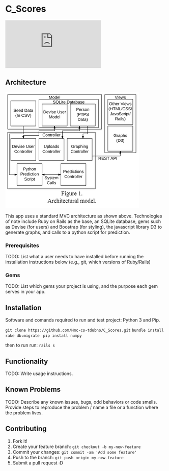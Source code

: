 # C_Scores

![Sumarry, in poster form](https://github.com/Hmc-cs-tdubno/C_Scores/blob/views/Poster.pdf "")

## Architecture

![Architecture Diagram](https://github.com/Hmc-cs-tdubno/C_Scores/blob/views/Capture.PNG "")

This app uses a standard MVC architecture as shown above. Technologies of note include Ruby on Rails as the base, an
SQLite database, gems such as Devise (for users) and Boostrap (for styling), the javascript library D3 to generate graphs, 
and calls to a python script for prediction.

### Prerequisites

TODO: List what a user needs to have installed before running the installation instructions below (e.g., git, which versions of Ruby/Rails)

### Gems

TODO: List which gems your project is using, and the purpose each gem serves in your app.

## Installation
 Software and comands required to run and test project: 
 Python 3 and Pip.
 
 `git clone https://github.com/Hmc-cs-tdubno/C_Scores.git`
 `bundle install`
` rake db:migrate`
` pip install numpy`
 
 then to run run:
 `rails s`

## Functionality

TODO: Write usage instructions.

## Known Problems

TODO: Describe any known issues, bugs, odd behaviors or code smells. Provide steps to reproduce the problem / name a file or a function where the problem lives.

## Contributing

1. Fork it!
2. Create your feature branch: `git checkout -b my-new-feature`
3. Commit your changes: `git commit -am 'Add some feature'`
4. Push to the branch: `git push origin my-new-feature`
5. Submit a pull request :D
